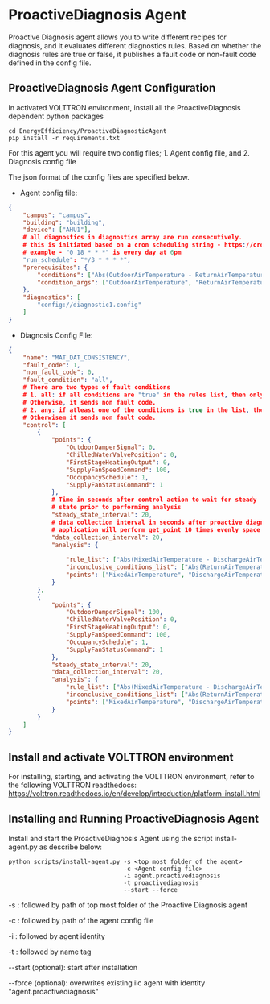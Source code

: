 # ProactiveDiagnosis Agent

Proactive Diagnosis agent allows you to write different recipes for diagnosis, and it evaluates
different diagnostics rules. Based on whether the diagnosis rules are true or false, it publishes a fault code
or non-fault code defined in the config file.

## ProactiveDiagnosis Agent Configuration

In activated VOLTTRON environment, install all the ProactiveDiagnosis dependent python packages

```
cd EnergyEfficiency/ProactiveDiagnosticAgent
pip install -r requirements.txt
```
For this agent you will require two config files; 1. Agent config file, and 2. Diagnosis config file

The json format of the config files are specified below. 

*  Agent config file:

```` json
{
    "campus": "campus",
    "building": "building",
    "device": ["AHU1"],
    # all diagnostics in diagnostics array are run consecutively.
    # this is initiated based on a cron scheduling string - https://crontab.guru
    # example - "0 18 * * *" is every day at 6pm
    "run_schedule": "*/3 * * * *",
    "prerequisites": {
        "conditions": ["Abs(OutdoorAirTemperature - ReturnAirTemperature)>5.0", "OutdoorAirTemperature>35.0"],
        "condition_args": ["OutdoorAirTemperature", "ReturnAirTemperature"]
    },
    "diagnostics": [
        "config://diagnostic1.config"
    ]
}
````

*  Diagnosis Config File:


```json
{
    "name": "MAT_DAT_CONSISTENCY",
    "fault_code": 1,
    "non_fault_code": 0,
    "fault_condition": "all", 
    # There are two types of fault conditions
    # 1. all: if all conditions are "true" in the rules list, then only proactive agent sends fault code.
    # Otherwise, it sends non fault code.
    # 2. any: if atleast one of the conditions is true in the list, then it sends fault code.
    # Otherwisem it sends non fault code. 
    "control": [
        {
            "points": {
                "OutdoorDamperSignal": 0,
                "ChilledWaterValvePosition": 0,
                "FirstStageHeatingOutput": 0,
                "SupplyFanSpeedCommand": 100,
                "OccupancySchedule": 1,
                "SupplyFanStatusCommand": 1
            },
            # Time in seconds after control action to wait for steady
            # state prior to performing analysis
            "steady_state_interval": 20,
            # data collection interval in seconds after proactive diagnostic
            # application will perform get_point 10 times evenly space over collection interval
            "data_collection_interval": 20,
            "analysis": {
            
                "rule_list": ["Abs(MixedAirTemperature - DischargeAirTemperature) > 6"],
                "inconclusive_conditions_list": ["Abs(ReturnAirTemperature - OutdoorAirTemperature) > 6"],
                "points": ["MixedAirTemperature", "DischargeAirTemperature", "ReturnAirTemperature", "OutdoorAirTemperature"]
            }
        },
        {
            "points": {
                "OutdoorDamperSignal": 100,
                "ChilledWaterValvePosition": 0,
                "FirstStageHeatingOutput": 0,
                "SupplyFanSpeedCommand": 100,
                "OccupancySchedule": 1,
                "SupplyFanStatusCommand": 1
            },
            "steady_state_interval": 20,
            "data_collection_interval": 20,
            "analysis": {
                "rule_list": ["Abs(MixedAirTemperature - DischargeAirTemperature) > 6"],
                "inconclusive_conditions_list": ["Abs(ReturnAirTemperature - OutdoorAirTemperature) > 6"],
                "points": ["MixedAirTemperature", "DischargeAirTemperature", "ReturnAirTemperature", "OutdoorAirTemperature"]
            }
        }
    ]
}
````
## Install and activate VOLTTRON environment
For installing, starting, and activating the VOLTTRON environment, refer to the following VOLTTRON readthedocs: 
https://volttron.readthedocs.io/en/develop/introduction/platform-install.html

## Installing and Running ProactiveDiagnosis Agent
Install and start the ProactiveDiagnosis Agent using the script install-agent.py as describe below:

```
python scripts/install-agent.py -s <top most folder of the agent> 
                                -c <Agent config file>
                                -i agent.proactivediagnosis
                                -t proactivediagnosis
                                --start --force
```
-s : followed by path of top most folder of the Proactive Diagnosis agent

-c : followed by path of the agent config file

-i : followed by agent identity

-t : followed by name tag
 
--start (optional): start after installation

--force (optional): overwrites existing ilc agent with identity "agent.proactivediagnosis" 


